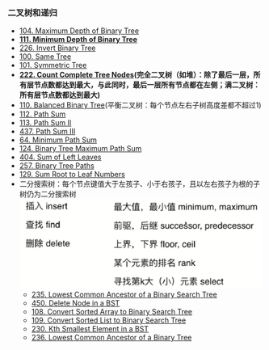 ### 二叉树和递归

- [104. Maximum Depth of Binary Tree](https://leetcode.com/problems/maximum-depth-of-binary-tree/)
- **[111. Minimum Depth of Binary Tree](https://leetcode.com/problems/minimum-depth-of-binary-tree/)**
- [226. Invert Binary Tree](https://leetcode.com/problems/invert-binary-tree/)
- [100. Same Tree](https://leetcode.com/problems/same-tree/)
- [101. Symmetric Tree](https://leetcode.com/problems/symmetric-tree/)
- **[222. Count Complete Tree Nodes](https://leetcode.com/problems/count-complete-tree-nodes/)(完全二叉树（如堆）：除了最后一层，所有层节点数都达到最大，与此同时，最后一层所有节点都在左侧；满二叉树：所有层节点数都达到最大)**
- [110. Balanced Binary Tree](https://leetcode.com/problems/balanced-binary-tree/)(平衡二叉树：每个节点左右子树高度差都不超过1)
- [112. Path Sum](https://leetcode.com/problems/path-sum/)
- [113. Path Sum II](https://leetcode.com/problems/path-sum-ii/)
- [437. Path Sum III](https://leetcode.com/problems/path-sum-iii/)
- [64. Minimum Path Sum](https://leetcode.com/problems/minimum-path-sum/)
- [124. Binary Tree Maximum Path Sum](https://leetcode.com/problems/binary-tree-maximum-path-sum/)
- [404. Sum of Left Leaves](https://leetcode.com/problems/sum-of-left-leaves/)
- [257. Binary Tree Paths](https://leetcode.com/problems/binary-tree-paths/)
- [129. Sum Root to Leaf Numbers](https://leetcode.com/problems/sum-root-to-leaf-numbers/)
- 二分搜索树：每个节点键值大于左孩子、小于右孩子，且以左右孩子为根的子树仍为二分搜索树
![BST基本操作](BST基本操作.png)
    - [235. Lowest Common Ancestor of a Binary Search Tree](https://leetcode.com/problems/lowest-common-ancestor-of-a-binary-search-tree/)
    - [450. Delete Node in a BST](https://leetcode.com/problems/delete-node-in-a-bst/)
    - [108. Convert Sorted Array to Binary Search Tree](https://leetcode.com/problems/convert-sorted-array-to-binary-search-tree/)
    - [109. Convert Sorted List to Binary Search Tree](https://leetcode.com/problems/convert-sorted-list-to-binary-search-tree/)
    - [230. Kth Smallest Element in a BST](https://leetcode.com/problems/kth-smallest-element-in-a-bst/)
    - [236. Lowest Common Ancestor of a Binary Tree](https://leetcode.com/problems/lowest-common-ancestor-of-a-binary-tree/)
